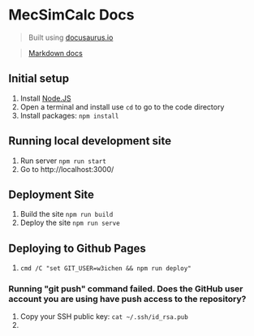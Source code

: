 # MecSimCalc Docs

> Built using [docusaurus.io](https://docusaurus.io/)

> [Markdown docs](https://www.markdownguide.org/basic-syntax/)

## Initial setup

1. Install [Node.JS](https://nodejs.org/en/download/)
2. Open a terminal and install use `cd` to go to the code directory
3. Install packages: `npm install`

## Running local development site

1. Run server `npm run start`
2. Go to http://localhost:3000/

## Deployment Site

1. Build the site `npm run build`
2. Deploy the site `npm run serve`

## Deploying to Github Pages

1. `cmd /C "set GIT_USER=w3ichen && npm run deploy"`

### Running "git push" command failed. Does the GitHub user account you are using have push access to the repository?

1. Copy your SSH public key: `cat ~/.ssh/id_rsa.pub`
2.
